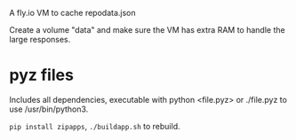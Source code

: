 A fly.io VM to cache repodata.json

Create a volume "data" and make sure the VM has extra RAM to handle the
large responses.

pyz files
=========

Includes all dependencies, executable with python <file.pyz> or ./file.pyz to
use /usr/bin/python3.

`pip install zipapps`, `./buildapp.sh` to rebuild.
